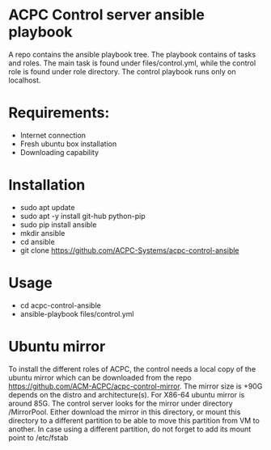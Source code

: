 # ACPC Control server ansible playbook
A repo contains the ansible playbook tree. The playbook contains of tasks and roles. The main task is found under files/control.yml,
while the control role is found under role directory. The control playbook runs only on localhost.

# Requirements:
  * Internet connection
  * Fresh ubuntu box installation
  * Downloading capability

# Installation
  * sudo apt update
  * sudo apt -y install git-hub python-pip
  * sudo pip install ansible
  * mkdir ansible
  * cd ansible
  * git clone https://github.com/ACPC-Systems/acpc-control-ansible

# Usage
  * cd acpc-control-ansible
  * ansible-playbook files/control.yml

# Ubuntu mirror
To install the different roles of ACPC, the control needs a local copy of the ubuntu mirror which can be downloaded from the repo 
https://github.com/ACM-ACPC/acpc-control-mirror.
The mirror size is +90G depends on the distro and architecture(s). For X86-64 ubuntu mirror is around 85G. The control server looks for the mirror under directory /MirrorPool. Either download the mirror in this directory, or mount this directory to a different partition to be able to move this partition from VM to another. In case using a different partition, do not forget to add its mount point to /etc/fstab

